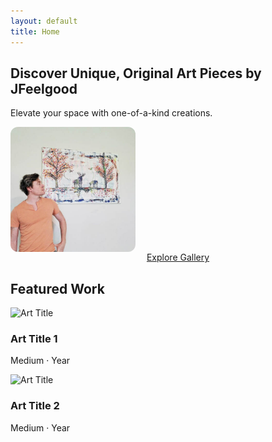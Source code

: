 ```yaml
---
layout: default
title: Home
---
```


<div class="hero-banner">
  <h2>Discover Unique, Original Art Pieces by JFeelgood</h2>
  <p>Elevate your space with one-of-a-kind creations.</p>
  <img src="assets/images/JFeelgood_portrait2.jpg" alt="Portrait_of_JFeelgood_01" style="max-width:200px;border-radius:12px;float:center;margin:0 1em 1em 0;" />
  <a class="cta-button" href="/shop">Explore Gallery</a>
</div>




## Featured Work

<div class="gallery-grid">
  <!-- Example artwork cards -->
  <div class="artwork-card">
    <img src="/assets/images/art01.jpg" alt="Art Title" />
    <h3>Art Title 1</h3>
    <p>Medium · Year</p>
  </div>
  <div class="artwork-card">
    <img src="/assets/images/art02.jpg" alt="Art Title" />
    <h3>Art Title 2</h3>
    <p>Medium · Year</p>
  </div>
</div>
